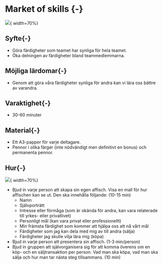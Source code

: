 # Market of skills   {-}

![](images/market-of-skills-top.png){ width=70%}

## Syfte{-}

- Göra färdigheter som teamet har synliga för hela teamet.
- Öka delningen av färdigheter bland teammedlemmarna.

## Möjliga lärdomar{-}

- Genom att göra våra färdigheter synliga för andra kan vi lära oss bättre av varandra.

## Varaktighet{-}

- 30-60 minuter

## Material{-}

- Ett A3-papper för varje deltagare.
- Pennor i olika färger (inte nödvändigt men definitivt en bonus) och permanenta pennor.

## Hur{-}

![](images/market-of-skills.png){ width=70%}

- Bjud in varje person att skapa sin egen affisch. Visa en mall för hur affischen kan se ut. Den ska innehålla följande: (10-15 min)
   - Namn
   - Självporträtt
   - Intresse eller förmåga (som är okända för andra, kan vara relaterade till yrkes- eller privatlivet)
   - Personligt mål (kan vara privat eller professionellt)
   - Min främsta färdighet som kommer att hjälpa oss att nå vårt mål
   - Färdigheter som jag kan dela med mig av till andra (sälja)
   - Färdigheter jag skulle vilja lära mig (köpa)
- Bjud in varje person att presentera sin affisch. (1-3 min/person)
- Bjud in gruppen att självorganisera sig för att komma överens om en köp- och en säljtransaktion per person. Vad man ska köpa, vad man ska sälja och hur man tar nästa steg tillsammans. (10 min)
